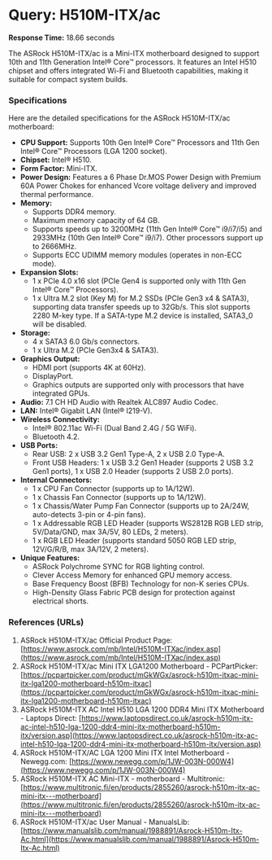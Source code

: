 # Query: H510M-ITX/ac

**Response Time:** 18.66 seconds

The ASRock H510M-ITX/ac is a Mini-ITX motherboard designed to support 10th and 11th Generation Intel® Core™ processors. It features an Intel H510 chipset and offers integrated Wi-Fi and Bluetooth capabilities, making it suitable for compact system builds.

### Specifications

Here are the detailed specifications for the ASRock H510M-ITX/ac motherboard:

*   **CPU Support:** Supports 10th Gen Intel® Core™ Processors and 11th Gen Intel® Core™ Processors (LGA 1200 socket).
*   **Chipset:** Intel® H510.
*   **Form Factor:** Mini-ITX.
*   **Power Design:** Features a 6 Phase Dr.MOS Power Design with Premium 60A Power Chokes for enhanced Vcore voltage delivery and improved thermal performance.
*   **Memory:**
    *   Supports DDR4 memory.
    *   Maximum memory capacity of 64 GB.
    *   Supports speeds up to 3200MHz (11th Gen Intel® Core™ i9/i7/i5) and 2933MHz (10th Gen Intel® Core™ i9/i7). Other processors support up to 2666MHz.
    *   Supports ECC UDIMM memory modules (operates in non-ECC mode).
*   **Expansion Slots:**
    *   1 x PCIe 4.0 x16 slot (PCIe Gen4 is supported only with 11th Gen Intel® Core™ Processors).
    *   1 x Ultra M.2 slot (Key M) for M.2 SSDs (PCIe Gen3 x4 & SATA3), supporting data transfer speeds up to 32Gb/s. This slot supports 2280 M-key type. If a SATA-type M.2 device is installed, SATA3_0 will be disabled.
*   **Storage:**
    *   4 x SATA3 6.0 Gb/s connectors.
    *   1 x Ultra M.2 (PCIe Gen3x4 & SATA3).
*   **Graphics Output:**
    *   HDMI port (supports 4K at 60Hz).
    *   DisplayPort.
    *   Graphics outputs are supported only with processors that have integrated GPUs.
*   **Audio:** 7.1 CH HD Audio with Realtek ALC897 Audio Codec.
*   **LAN:** Intel® Gigabit LAN (Intel® I219-V).
*   **Wireless Connectivity:**
    *   Intel® 802.11ac Wi-Fi (Dual Band 2.4G / 5G WiFi).
    *   Bluetooth 4.2.
*   **USB Ports:**
    *   Rear USB: 2 x USB 3.2 Gen1 Type-A, 2 x USB 2.0 Type-A.
    *   Front USB Headers: 1 x USB 3.2 Gen1 Header (supports 2 USB 3.2 Gen1 ports), 1 x USB 2.0 Header (supports 2 USB 2.0 ports).
*   **Internal Connectors:**
    *   1 x CPU Fan Connector (supports up to 1A/12W).
    *   1 x Chassis Fan Connector (supports up to 1A/12W).
    *   1 x Chassis/Water Pump Fan Connector (supports up to 2A/24W, auto-detects 3-pin or 4-pin fans).
    *   1 x Addressable RGB LED Header (supports WS2812B RGB LED strip, 5V/Data/GND, max 3A/5V, 80 LEDs, 2 meters).
    *   1 x RGB LED Header (supports standard 5050 RGB LED strip, 12V/G/R/B, max 3A/12V, 2 meters).
*   **Unique Features:**
    *   ASRock Polychrome SYNC for RGB lighting control.
    *   Clever Access Memory for enhanced GPU memory access.
    *   Base Frequency Boost (BFB) Technology for non-K series CPUs.
    *   High-Density Glass Fabric PCB design for protection against electrical shorts.

### References (URLs)

1.  ASRock H510M-ITX/ac Official Product Page: [https://www.asrock.com/mb/Intel/H510M-ITXac/index.asp](https://www.asrock.com/mb/Intel/H510M-ITXac/index.asp)
2.  ASRock H510M-ITX/ac Mini ITX LGA1200 Motherboard - PCPartPicker: [https://pcpartpicker.com/product/mGkWGx/asrock-h510m-itxac-mini-itx-lga1200-motherboard-h510m-itxac](https://pcpartpicker.com/product/mGkWGx/asrock-h510m-itxac-mini-itx-lga1200-motherboard-h510m-itxac)
3.  ASRock H510M-ITX AC Intel H510 LGA 1200 DDR4 Mini ITX Motherboard - Laptops Direct: [https://www.laptopsdirect.co.uk/asrock-h510m-itx-ac-intel-h510-lga-1200-ddr4-mini-itx-motherboard-h510m-itx/version.asp](https://www.laptopsdirect.co.uk/asrock-h510m-itx-ac-intel-h510-lga-1200-ddr4-mini-itx-motherboard-h510m-itx/version.asp)
4.  ASRock H510M-ITX/AC LGA 1200 Mini ITX Intel Motherboard - Newegg.com: [https://www.newegg.com/p/1JW-003N-000W4](https://www.newegg.com/p/1JW-003N-000W4)
5.  ASRock H510M-ITX AC Mini-ITX - motherboard - Multitronic: [https://www.multitronic.fi/en/products/2855260/asrock-h510m-itx-ac-mini-itx---motherboard](https://www.multitronic.fi/en/products/2855260/asrock-h510m-itx-ac-mini-itx---motherboard)
6.  ASRock H510M-ITX/ac User Manual - ManualsLib: [https://www.manualslib.com/manual/1988891/Asrock-H510m-Itx-Ac.html](https://www.manualslib.com/manual/1988891/Asrock-H510m-Itx-Ac.html)